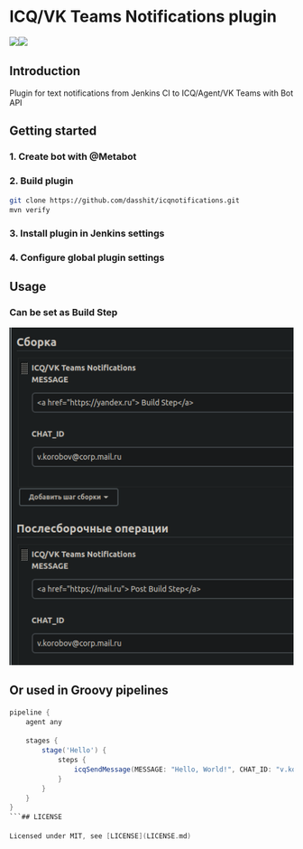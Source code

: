 # ICQ/VK Teams Notifications plugin

<img src="https://icq.com/botapi/res/logo_icq_new.png" width="40%"><img src="https://myteam.mail.ru/botapi/res/logo_myteam.png" width="40%">

## Introduction

Plugin for text notifications from Jenkins CI to ICQ/Agent/VK Teams with Bot API

## Getting started

### 1. Create bot with @Metabot

### 2. Build plugin

```bash
git clone https://github.com/dasshit/icqnotifications.git
mvn verify
```

### 3. Install plugin in Jenkins settings

### 4. Configure global plugin settings

## Usage

### Can be set as Build Step

<img src="images/test.png" />

## Or used in Groovy pipelines
```groovy
pipeline {
    agent any

    stages {
        stage('Hello') {
            steps {
                icqSendMessage(MESSAGE: "Hello, World!", CHAT_ID: "v.korobov@corp.mail.ru")
            }
        }
    }
}
```## LICENSE

Licensed under MIT, see [LICENSE](LICENSE.md)

